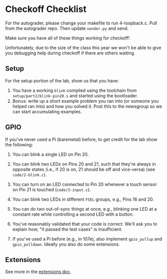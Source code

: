 # Checkoff Checklist

For the autograder, please change your makefile to run 4-loopback.c. Pull from the autograder repo. Then update `sender.py` and send.

Make sure you have all of these things working for checkoff!

Unfortunately, due to the size of the class this year we won't be able to give
you debugging help during checkoff if there are others waiting.

## Setup

For the setup portion of the lab, show us that you have:

1. You have a working `blink` compiled using the toolchain from
   `setup/part2/blink-pin20.s` and started using the bootloader.
2. Bonus: write up a short example problem you ran into (or someone you helped
   ran into) and how you solved it. Post this to the newsgroup so we can start
   accumulating examples.

## GPIO

If you've never used a Pi (baremetal) before, to get credit for the lab show
the following:

1. You can blink a single LED on Pin 20.

2. You can blink two LEDs on Pins 20 and 21, such that they're always in
   opposite states (i.e., if 20 is on, 21 should be off and vice-versa) (see
   `code/2-blink.c`).

3. You can turn on an LED connected to Pin 20 whenever a touch sensor on Pin 21
   is touched (`code/3-input.c`).

4. You can blink two LEDs in different `FSEL` groups, e.g., Pins 16 and 20.

5. You can do two out-of-sync things at once, e.g., blinking one LED at
   a constant rate while controlling a second LED with a button.

6. You've reasonably validated that your code is correct. We'll ask you to
   explain how; "it passed the test cases" is insufficient.

7. If you've used a Pi before (e.g., in 107e), also implement `gpio_pullup` and
   `gpio_pulldown`. Ideally you also do some extensions.

## Extensions

See more in the [extensions doc](EXTENSIONS.md).
